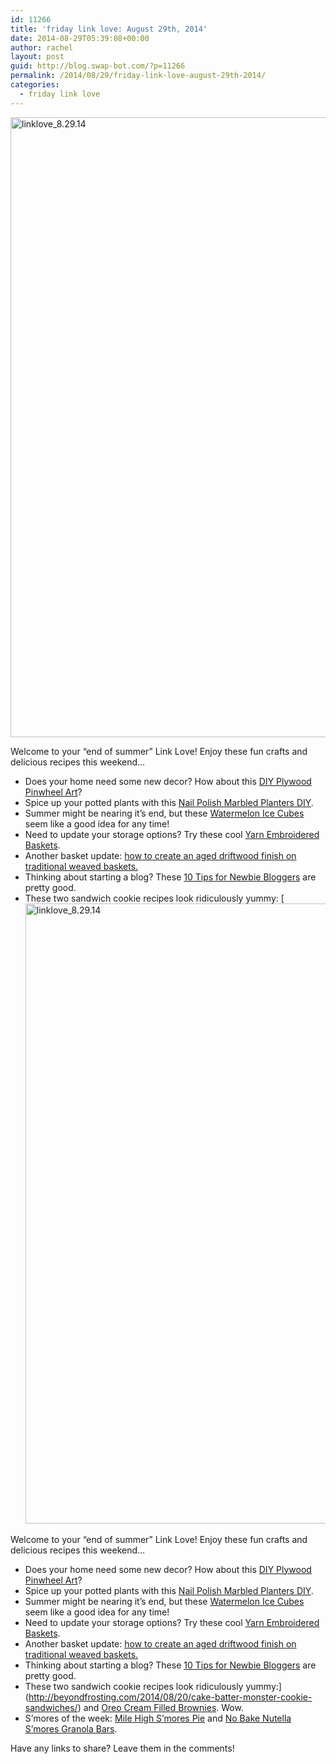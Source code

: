 ```yaml
---
id: 11266
title: 'friday link love: August 29th, 2014'
date: 2014-08-29T05:39:08+00:00
author: rachel
layout: post
guid: http://blog.swap-bot.com/?p=11266
permalink: /2014/08/29/friday-link-love-august-29th-2014/
categories:
  - friday link love
---
```

<img src="http://blog.swap-bot.com/wp-content/uploads/2014/08/linklove_8.29.14.jpg" alt="linklove_8.29.14" width="600" height="992" class="alignnone size-full wp-image-11286" />

Welcome to your &#8220;end of summer&#8221; Link Love! Enjoy these fun crafts and delicious recipes this weekend&#8230;

  * Does your home need some new decor? How about this [DIY Plywood Pinwheel Art](http://www.vintagerevivals.com/2013/09/plywood-pinwheel-art.html)?
  * Spice up your potted plants with this [Nail Polish Marbled Planters DIY](http://hellonatural.co/diy-planters-with-nail-polish/).
  * Summer might be nearing it&#8217;s end, but these [Watermelon Ice Cubes](http://www.tasteandtellblog.com/watermelon-ice/) seem like a good idea for any time!
  * Need to update your storage options? Try these cool [Yarn Embroidered Baskets](http://www.designimprovised.com/2014/07/diy-baskets.html).
  * Another basket update: [how to create an aged driftwood finish on traditional weaved baskets.](http://inmyownstyle.com/2013/08/how-to-create-an-aged-driftwood-finish-on-baskets.html)
  * Thinking about starting a blog? These [10 Tips for Newbie Bloggers](http://livingincolorprint.com/blogger-to-blogger-tips-for-newbies/) are pretty good.
  * These two sandwich cookie recipes look ridiculously yummy: [<img src="http://blog.swap-bot.com/wp-content/uploads/2014/08/linklove_8.29.14.jpg" alt="linklove_8.29.14" width="600" height="992" class="alignnone size-full wp-image-11286" />

Welcome to your &#8220;end of summer&#8221; Link Love! Enjoy these fun crafts and delicious recipes this weekend&#8230;

  * Does your home need some new decor? How about this [DIY Plywood Pinwheel Art](http://www.vintagerevivals.com/2013/09/plywood-pinwheel-art.html)?
  * Spice up your potted plants with this [Nail Polish Marbled Planters DIY](http://hellonatural.co/diy-planters-with-nail-polish/).
  * Summer might be nearing it&#8217;s end, but these [Watermelon Ice Cubes](http://www.tasteandtellblog.com/watermelon-ice/) seem like a good idea for any time!
  * Need to update your storage options? Try these cool [Yarn Embroidered Baskets](http://www.designimprovised.com/2014/07/diy-baskets.html).
  * Another basket update: [how to create an aged driftwood finish on traditional weaved baskets.](http://inmyownstyle.com/2013/08/how-to-create-an-aged-driftwood-finish-on-baskets.html)
  * Thinking about starting a blog? These [10 Tips for Newbie Bloggers](http://livingincolorprint.com/blogger-to-blogger-tips-for-newbies/) are pretty good.
  * These two sandwich cookie recipes look ridiculously yummy:](http://beyondfrosting.com/2014/08/20/cake-batter-monster-cookie-sandwiches/) and [Oreo Cream Filled Brownies](http://cookiesandcups.com/oreo-cream-filled-brownies/#_a5y_p=2269384). Wow.
  * S&#8217;mores of the week: [Mile High S&#8217;mores Pie](http://www.inkatrinaskitchen.com/2014/08/mile-high-smores-pie.html) and [No Bake Nutella S’mores Granola Bars](http://insidebrucrewlife.com/2014/02/bake-nutella-smores-granola-bars/#_a5y_p=2278346).

Have any links to share? Leave them in the comments!